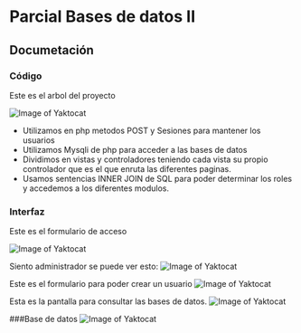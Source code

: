 # Parcial Bases de datos II
## Documetación
### Código
Este es el arbol del proyecto

![Image of Yaktocat](https://github.com/alejandromaselli/parcial/blob/master/imagenes/arbol.PNG)

- Utilizamos en php metodos POST y Sesiones para mantener los usuarios
- Utilizamos Mysqli de php para acceder a las bases de datos
- Dividimos en vistas y controladores teniendo cada vista su propio controlador que es el que enruta las diferentes paginas. 
- Usamos sentencias INNER JOIN de SQL para poder determinar los roles y accedemos a los diferentes modulos. 

### Interfaz
Este es el formulario de acceso

![Image of Yaktocat](https://github.com/alejandromaselli/parcial/blob/master/2.PNG)

Siento administrador se puede ver esto:
![Image of Yaktocat](https://github.com/alejandromaselli/parcial/blob/master/3.PNG)

Este es el formulario para poder crear un usuario
![Image of Yaktocat](https://github.com/alejandromaselli/parcial/blob/master/1.PNG)

Esta es la pantalla para consultar las bases de datos.
![Image of Yaktocat](https://github.com/alejandromaselli/parcial/blob/master/4.PNG)

###Base de datos
![Image of Yaktocat](https://github.com/alejandromaselli/parcial/blob/master/diagrama.PNG)
